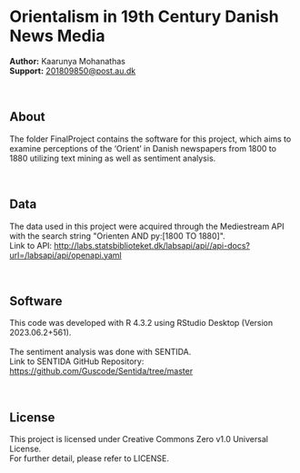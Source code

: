 # Orientalism in 19th Century Danish News Media
<b>Author:</b> Kaarunya Mohanathas <br>
<b>Support:</b> 201809850@post.au.dk

<br>

## About
The folder FinalProject contains the software for this project, which aims to examine perceptions of the ‘Orient’ in Danish newspapers from 1800 to 1880 utilizing text mining as well as sentiment analysis.

<br>

## Data
The data used in this project were acquired through the Mediestream API with the search string "Orienten AND py:[1800 TO 1880]". <br>
Link to API: http://labs.statsbiblioteket.dk/labsapi/api//api-docs?url=/labsapi/api/openapi.yaml

<br>

## Software
This code was developed with R 4.3.2 using RStudio Desktop (Version 2023.06.2+561). <br>
<br>
The sentiment analysis was done with SENTIDA. <br>
Link to SENTIDA GitHub Repository: https://github.com/Guscode/Sentida/tree/master 

<br>

## License
This project is licensed under Creative Commons Zero v1.0 Universal License. <br>
For further detail, please refer to LICENSE.
